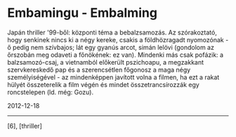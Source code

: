# Embamingu - Embalming

Japán thriller '99-ből: központi téma a bebalzsamozás. Az szórakoztató, hogy senkinek nincs ki a négy kereke, csakis a földhözragadt nyomozónak - ő pedig nem szívbajos; lát egy gyanús arcot, simán lelövi (gondolom az őrszobán meg odaveti a főnökének: ez van). Mindenki más csak pofázik: a balzsamozó-csaj, a vietnamból előkerült pszichoapu, a megzakkant szervkereskedő pap és a szerencsétlen főgonosz a maga négy személyiségével - az mindenképpen javított volna a filmen, ha ezt a rakat hülyét összeterelik a film végén és mindet összetrancsírozzák egy roncstelepen (ld. még: Gozu).

2012-12-18 

----

[6], [thriller]